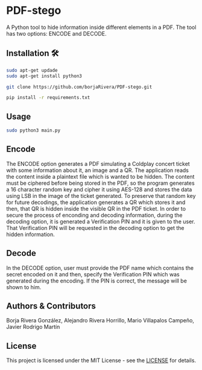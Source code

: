 # PDF-stego

A Python tool to hide information inside different elements in a PDF. The tool has two options: ENCODE and DECODE.

## Installation 🛠

```bash
sudo apt-get updade
sudo apt-get install python3

git clone https://github.com/borjaRivera/PDF-stego.git

pip install -r requirements.txt
```

## Usage
```bash
sudo python3 main.py
```

## Encode
The ENCODE option generates a PDF simulating a Coldplay concert ticket with some information about it, an image and a QR. The application reads the content inside a plaintext file which is wanted to be hidden.
The content must be ciphered before being stored in the PDF, so the program generates a 16 character random key and cipher it using AES-128 and stores the data using LSB in the image of the ticket generated. 
To preserve that random key for future decodings, the application generates a QR which stores it and then, that QR is hidden inside the visible QR in the PDF ticket. 
In order to secure the process of enconding and decoding information, during the decoding option, it is generated a Verification PIN and it is given to the user. That Verification PIN will be requested in the decoding option to get the hidden information.

## Decode
In the DECODE option, user must provide the PDF name which contains the secret encoded on it and then, specify the Verification PIN which was generated during the encoding. If the PIN is correct, the message will be shown to him.

## Authors & Contributors
Borja Rivera González,
Alejandro Rivera Horrillo,
Mario Villapalos Campeño,
Javier Rodrigo Martín

## License
This project is licensed under the MIT License - see the [LICENSE](LICENSE) for details.


